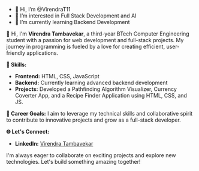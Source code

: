 - 👋 Hi, I’m @VirendraT11
- 👀 I’m interested in Full Stack Development and AI
- 🌱 I’m currently learning  Backend Development


👋 Hi, I'm **Virendra Tambavekar**, a third-year BTech Computer Engineering student with a passion for web development and full-stack projects. My journey in programming is fueled by a love for creating efficient, user-friendly applications.

**🔧 Skills:**
- **Frontend:** HTML, CSS, JavaScript
- **Backend:** Currently learning advanced backend development
- **Projects:** Developed a Pathfinding Algorithm Visualizer, Currency Coverter App, and a Recipe Finder Application using HTML, CSS, and JS.

**💼 Career Goals:**
I aim to leverage my technical skills and collaborative spirit to contribute to innovative projects and grow as a full-stack developer.

**🌐 Let's Connect:**
- **LinkedIn:** [Virendra Tambavekar](https://www.linkedin.com/in/virendra-tambavekar-74a384257)

I'm always eager to collaborate on exciting projects and explore new technologies. Let's build something amazing together!

<!---
VirendraT11/VirendraT11 is a ✨ special ✨ repository because its `README.md` (this file) appears on your GitHub profile.
You can click the Preview link to take a look at your changes.
--->
